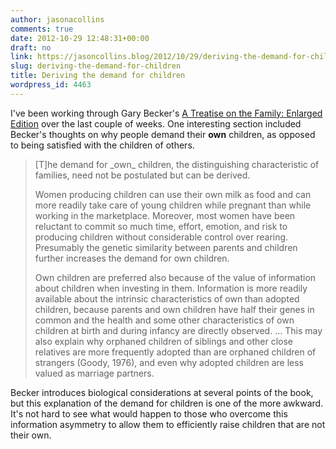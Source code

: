 ```yaml
---
author: jasonacollins
comments: true
date: 2012-10-29 12:48:31+00:00
draft: no
link: https://jasoncollins.blog/2012/10/29/deriving-the-demand-for-children/
slug: deriving-the-demand-for-children
title: Deriving the demand for children
wordpress_id: 4463
---
```


I've been working through Gary Becker's [A Treatise on the Family: Enlarged Edition](http://www.amazon.com/gp/product/0674906993/ref=as_li_ss_tl?ie=UTF8&camp=1789&creative=390957&creativeASIN=0674906993&linkCode=as2&tag=evolvieconom-20) over the last couple of weeks. One interesting section included Becker's thoughts on why people demand their **own** children, as opposed to being satisfied with the children of others.


<blockquote>[T]he demand for _own_ children, the distinguishing characteristic of families, need not be postulated but can be derived.

Women producing children can use their own milk as food and can more readily take care of young children while pregnant than while working in the marketplace. Moreover, most women have been reluctant to commit so much time, effort, emotion, and risk to producing children without considerable control over rearing. Presumably the genetic similarity between parents and children further increases the demand for own children.

Own children are preferred also because of the value of information about children when investing in them. Information is more readily available about the intrinsic characteristics of own than adopted children, because parents and own children have half their genes in common and the health and some other characteristics of own children at birth and during infancy are directly observed. ... This may also explain why orphaned children of siblings and other close relatives are more frequently adopted than are orphaned children of strangers (Goody, 1976), and even why adopted children are less valued as marriage partners.</blockquote>


Becker introduces biological considerations at several points of the book, but this explanation of the demand for children is one of the more awkward. It's not hard to see what would happen to those who overcome this information asymmetry to allow them to efficiently raise children that are not their own.
